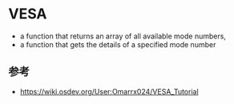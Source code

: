 # VESA

- a function that returns an array of all available mode numbers, 
- a function that gets the details of a specified mode number

## 参考

- <https://wiki.osdev.org/User:Omarrx024/VESA_Tutorial>
